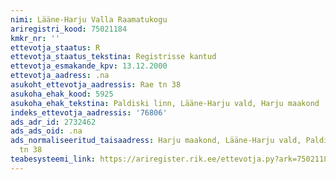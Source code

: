 ```yaml
---
nimi: Lääne-Harju Valla Raamatukogu
ariregistri_kood: 75021184
kmkr_nr: ''
ettevotja_staatus: R
ettevotja_staatus_tekstina: Registrisse kantud
ettevotja_esmakande_kpv: 13.12.2000
ettevotja_aadress: .na
asukoht_ettevotja_aadressis: Rae tn 38
asukoha_ehak_kood: 5925
asukoha_ehak_tekstina: Paldiski linn, Lääne-Harju vald, Harju maakond
indeks_ettevotja_aadressis: '76806'
ads_adr_id: 2732462
ads_ads_oid: .na
ads_normaliseeritud_taisaadress: Harju maakond, Lääne-Harju vald, Paldiski linn, Rae
  tn 38
teabesysteemi_link: https://ariregister.rik.ee/ettevotja.py?ark=75021184&ref=rekvisiidid
---
```

